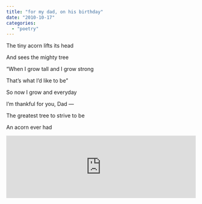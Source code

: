 ```yaml
---
title: "for my dad, on his birthday"
date: "2010-10-17"
categories: 
  - "poetry"
---
```


The tiny acorn lifts its head

And sees the mighty tree

“When I grow tall and I grow strong

That’s what I’d like to be”

So now I grow and everyday

I’m thankful for you, Dad —

The greatest tree to strive to be

An acorn ever had

<iframe width="100%" height="166" scrolling="no" frameborder="no" src="http://w.soundcloud.com/player/?url=http%3A%2F%2Fapi.soundcloud.com%2Ftracks%2F47210312&amp;auto_play=false&amp;show_artwork=false&amp;color=ff7700"></iframe>
